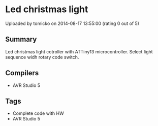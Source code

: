 # Led christmas light

Uploaded by tomicko on 2014-08-17 13:55:00 (rating 0 out of 5)

## Summary

Led christmas light cotroller with ATTiny13 microcontroller. Select light sequence widh rotary code switch.

## Compilers

- AVR Studio 5

## Tags

- Complete code with HW
- AVR Studio 5
